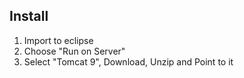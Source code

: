 Install
-------

1. Import to eclipse
2. Choose "Run on Server"
3. Select "Tomcat 9", Download, Unzip and Point to it
